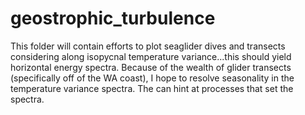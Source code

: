 # geostrophic_turbulence

This folder will contain efforts to plot seaglider dives and transects considering along isopycnal temperature variance...this should yield horizontal energy spectra. Because of the wealth of glider transects (specifically off of the WA coast), I hope to resolve seasonality in the temperature variance spectra. The can hint at processes that set the spectra. 
